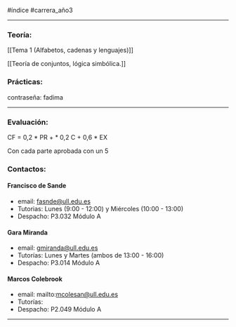 #índice #carrera_año3  
___
### Teoría:
[[Tema 1 (Alfabetos, cadenas y lenguajes)]]

[[Teoría de conjuntos, lógica simbólica.]]
### Prácticas:
contraseña: fadima
___
### Evaluación:
CF = 0,2 \* PR + \* 0,2 C + 0,6 \* EX

Con cada parte aprobada con un 5
### Contactos:
#### Francisco de Sande
+ email: fasnde@ull.edu.es
+ Tutorias: Lunes (9:00 - 12:00) y Miércoles (10:00 - 13:00)
+ Despacho: P3.032 Módulo A
#### Gara Miranda
+ email: gmiranda@ull.edu.es
+ Tutorías: Lunes y Martes (ambos de 13:00 - 16:00)
+ Despacho: P3.014 Módulo A
#### Marcos Colebrook
+ email: mailto:mcolesan@ull.edu.es
+ Tutorías: 
+ Despacho: P2.049 Módulo A
___
